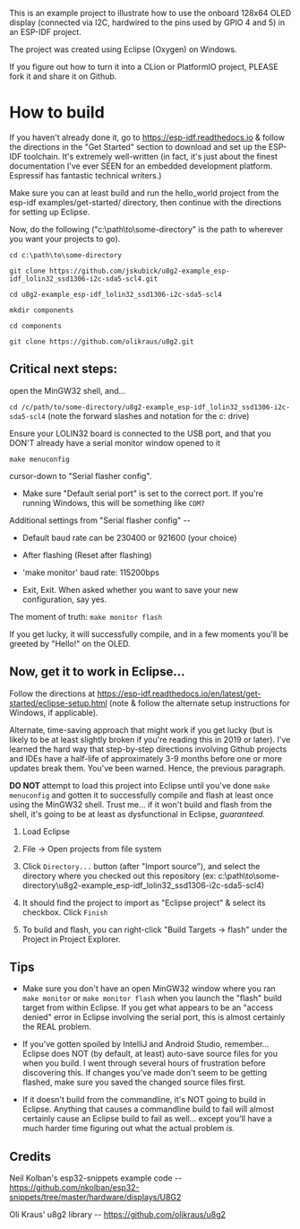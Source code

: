 This is an example project to illustrate how to use the onboard 128x64 OLED display
(connected via I2C, hardwired to the pins used by GPIO 4 and 5) in an ESP-IDF project.

The project was created using Eclipse (Oxygen) on Windows.

If you figure out how to turn it into a CLion or PlatformIO project, PLEASE fork it and share it on Github.

# How to build

If you haven't already done it, go to https://esp-idf.readthedocs.io & follow the directions in the "Get Started" section to download and set up the ESP-IDF
toolchain. It's extremely well-written (in fact, it's just about the finest documentation I've ever SEEN for an embedded development
platform. Espressif has fantastic technical writers.)

 Make sure you can at least build and run the hello_world project from the esp-idf examples/get-started/ directory, then continue with the directions 
for setting up Eclipse.

Now, do the following ("c:\path\to\some-directory" is the path to wherever you want your projects to go).

`cd c:\path\to\some-directory`

`git clone https://github.com/jskubick/u8g2-example_esp-idf_lolin32_ssd1306-i2c-sda5-scl4.git`

`cd u8g2-example_esp-idf_lolin32_ssd1306-i2c-sda5-scl4`

`mkdir components`

`cd components`

`git clone https://github.com/olikraus/u8g2.git`


## Critical next steps:

open the MinGW32 shell, and...

`cd /c/path/to/some-directory/u8g2-example_esp-idf_lolin32_ssd1306-i2c-sda5-scl4` (note the forward slashes and notation for the c: drive)

Ensure your LOLIN32 board is connected to the USB port, and that you DON'T already have a serial monitor window opened to it

`make menuconfig`

 cursor-down to "Serial flasher config".
 
 * Make sure "Default serial port" is set to the correct port. If you're running Windows, this will be something like `COM7`
 
 Additional settings from "Serial flasher config" --
 
 * Default baud rate can be 230400 or 921600 (your choice)
 
 * After flashing (Reset after flashing)
 
 * 'make monitor' baud rate: 115200bps
 
 * Exit, Exit. When asked whether you want to save your new configuration, say yes.
 
 The moment of truth: `make monitor flash`
 
 If you get lucky, it will successfully compile, and in a few moments you'll be greeted by "Hello!" on the OLED.
 
 ## Now, get it to work in Eclipse...
 
 Follow the directions at https://esp-idf.readthedocs.io/en/latest/get-started/eclipse-setup.html (note & follow the alternate setup instructions for Windows,
 if applicable).
 
 Alternate, time-saving approach that might work if you get lucky (but is likely to be at least slightly broken if you're reading this in 2019 or later). I've learned the hard way that step-by-step directions involving Github projects and IDEs have a half-life of approximately 3-9 months before one or more updates break them. You've been warned. Hence, the previous paragraph.
 
 **DO NOT** attempt to load this project into Eclipse until you've done `make menuconfig` and gotten it to successfully compile and flash at least once using the MinGW32 shell. Trust me... if it won't build and flash from the shell, it's going to be at least as dysfunctional in Eclipse, *guaranteed.*
 
 1. Load Eclipse
 
 2. File -> Open projects from file system
 
 3. Click `Directory...` button (after "Import source"), and select the directory where you checked out this repository (ex: c:\path\to\some-directory\u8g2-example_esp-idf_lolin32_ssd1306-i2c-sda5-scl4)
 
 4. It should find the project to import as "Eclipse project" & select its checkbox. Click `Finish`
 
 5. To build and flash, you can right-click "Build Targets -> flash" under the Project in Project Explorer.
 
 ## Tips
 
 * Make sure you don't have an open MinGW32 window where you ran `make monitor` or `make monitor flash` when you launch the "flash" build target from within Eclipse. If you get what appears to be an "access denied" error in Eclipse involving the serial port, this is almost certainly the REAL problem.
 
 * If you've gotten spoiled by IntelliJ and Android Studio, remember... Eclipse does NOT (by default, at least) auto-save source files for you when you build. I went through several hours of frustration before discovering this. If changes you've made don't seem to be getting flashed, make sure you saved the changed source files first.
 
 * If it doesn't build from the commandline, it's NOT going to build in Eclipse. Anything that causes a commandline build to fail will almost certainly cause an Eclipse build to fail as well... except you'll have a much harder time figuring out what the actual problem *is.*
 
 ## Credits
 
 Neil Kolban's esp32-snippets example code -- https://github.com/nkolban/esp32-snippets/tree/master/hardware/displays/U8G2
 
 Oli Kraus' u8g2 library -- https://github.com/olikraus/u8g2